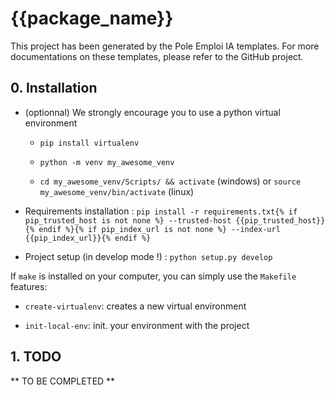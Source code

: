 # {{package_name}}

This project has been generated by the Pole Emploi IA templates.
For more documentations on these templates, please refer to the GitHub project.

## 0. Installation

- (optionnal) We strongly encourage you to use a python virtual environment

	- `pip install virtualenv`

	- `python -m venv my_awesome_venv`

	- `cd my_awesome_venv/Scripts/ && activate` (windows) or `source my_awesome_venv/bin/activate` (linux)

- Requirements installation : `pip install -r requirements.txt{% if pip_trusted_host is not none %} --trusted-host {{pip_trusted_host}}{% endif %}{% if pip_index_url is not none %} --index-url {{pip_index_url}}{% endif %}`

- Project setup (in develop mode !) : `python setup.py develop`


If `make` is installed on your computer, you can simply use the `Makefile` features:

- `create-virtualenv`: creates a new virtual environment

- `init-local-env`: init. your environment with the project


## 1. TODO

** TO BE COMPLETED **

